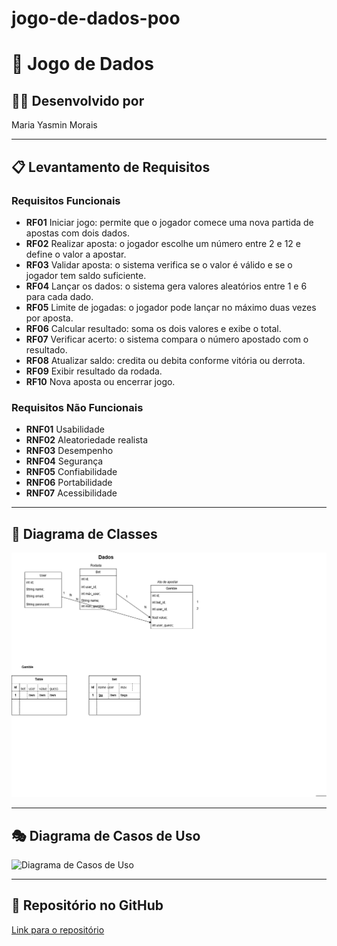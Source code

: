 # jogo-de-dados-poo
# 🎲 Jogo de Dados

## 👩‍💻 Desenvolvido por
Maria Yasmin Morais

---

## 📋 Levantamento de Requisitos

### Requisitos Funcionais
- **RF01** Iniciar jogo: permite que o jogador comece uma nova partida de apostas com dois dados.  
- **RF02** Realizar aposta: o jogador escolhe um número entre 2 e 12 e define o valor a apostar.  
- **RF03** Validar aposta: o sistema verifica se o valor é válido e se o jogador tem saldo suficiente.  
- **RF04** Lançar os dados: o sistema gera valores aleatórios entre 1 e 6 para cada dado.  
- **RF05** Limite de jogadas: o jogador pode lançar no máximo duas vezes por aposta.  
- **RF06** Calcular resultado: soma os dois valores e exibe o total.  
- **RF07** Verificar acerto: o sistema compara o número apostado com o resultado.  
- **RF08** Atualizar saldo: credita ou debita conforme vitória ou derrota.  
- **RF09** Exibir resultado da rodada.  
- **RF10** Nova aposta ou encerrar jogo.  

### Requisitos Não Funcionais
- **RNF01** Usabilidade  
- **RNF02** Aleatoriedade realista  
- **RNF03** Desempenho  
- **RNF04** Segurança  
- **RNF05** Confiabilidade  
- **RNF06** Portabilidade  
- **RNF07** Acessibilidade  

---

## 🧩 Diagrama de Classes
![Diagrama de classes](https://github.com/yasminveras/jogo-de-dados-poo/blob/92ffc7b38e36c637c0a65e353fb8c87be17619af/dclasses.png)

---

## 🎭 Diagrama de Casos de Uso
![Diagrama de Casos de Uso](./https://github.com/yasminveras/jogo-de-dados-poohttps://github.com/yasminveras/jogo-de-dados-poo/blob/d02f7f67a4618d99dfc0f7db30750b1ea2ee9842/dclasses.png)

---
## 🔗 Repositório no GitHub
[Link para o repositório](https://github.com/yasminveras/jogo-de-dados-poo)
